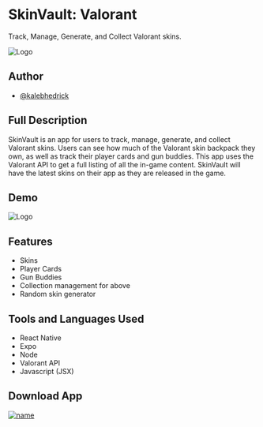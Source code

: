
# SkinVault: Valorant

Track, Manage, Generate, and Collect Valorant skins.


![Logo](https://github.com/KalebHedrick/VaultSkin-Valorant/blob/main/assets/bannerVSkin.jpg)


## Author

- [@kalebhedrick](https://github.com/KalebHedrick)



## Full Description

SkinVault is an app for users to track, manage, generate, and collect Valorant skins. Users can see how much of the Valorant skin backpack they own, as well as track their player cards and gun buddies. This app uses the Valorant API to get a full listing of all the in-game content. SkinVault will have the latest skins on their app as they are released in the game.


## Demo

![Logo](https://github.com/KalebHedrick/VaultSkin-Valorant/blob/main/assets/tutorialPics/tutorial2.gif)


## Features

- Skins
- Player Cards
- Gun Buddies
- Collection management for above
- Random skin generator


## Tools and Languages Used

- React Native
- Expo 
- Node
- Valorant API
- Javascript (JSX)


## Download App

[![name](https://github.com/KalebHedrick/VaultSkin-Valorant/blob/main/assets/googleplay.png)]([https://twitter.com/home](https://play.google.com/store/apps/details?id=g00mie.SkinVault&hl=en_US&gl=US)https://play.google.com/store/apps/details?id=g00mie.SkinVault&hl=en_US&gl=US)

